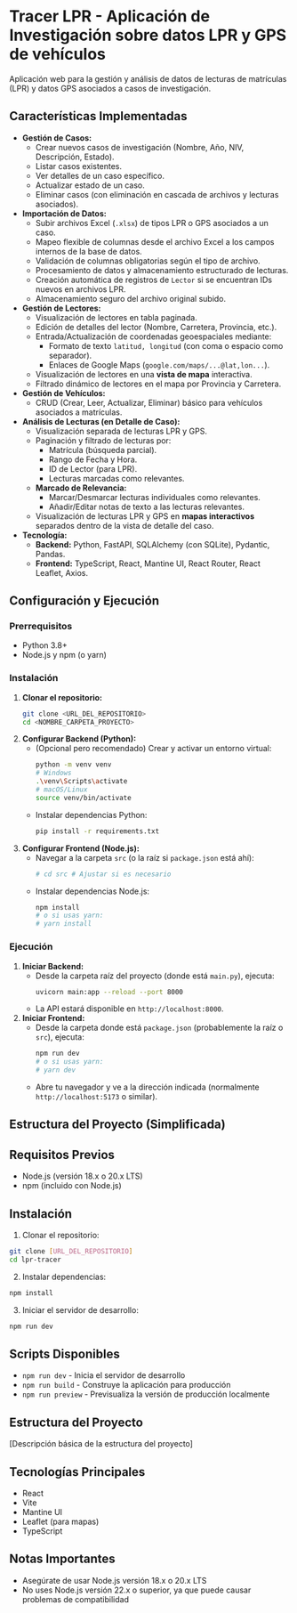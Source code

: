# Tracer LPR - Aplicación de Investigación sobre datos LPR y GPS de vehículos

Aplicación web para la gestión y análisis de datos de lecturas de matrículas (LPR) y datos GPS asociados a casos de investigación.

## Características Implementadas

*   **Gestión de Casos:**
    *   Crear nuevos casos de investigación (Nombre, Año, NIV, Descripción, Estado).
    *   Listar casos existentes.
    *   Ver detalles de un caso específico.
    *   Actualizar estado de un caso.
    *   Eliminar casos (con eliminación en cascada de archivos y lecturas asociados).
*   **Importación de Datos:**
    *   Subir archivos Excel (`.xlsx`) de tipos LPR o GPS asociados a un caso.
    *   Mapeo flexible de columnas desde el archivo Excel a los campos internos de la base de datos.
    *   Validación de columnas obligatorias según el tipo de archivo.
    *   Procesamiento de datos y almacenamiento estructurado de lecturas.
    *   Creación automática de registros de `Lector` si se encuentran IDs nuevos en archivos LPR.
    *   Almacenamiento seguro del archivo original subido.
*   **Gestión de Lectores:**
    *   Visualización de lectores en tabla paginada.
    *   Edición de detalles del lector (Nombre, Carretera, Provincia, etc.).
    *   Entrada/Actualización de coordenadas geoespaciales mediante:
        *   Formato de texto `latitud, longitud` (con coma o espacio como separador).
        *   Enlaces de Google Maps (`google.com/maps/...@lat,lon...`).
    *   Visualización de lectores en una **vista de mapa** interactiva.
    *   Filtrado dinámico de lectores en el mapa por Provincia y Carretera.
*   **Gestión de Vehículos:**
    *   CRUD (Crear, Leer, Actualizar, Eliminar) básico para vehículos asociados a matrículas.
*   **Análisis de Lecturas (en Detalle de Caso):**
    *   Visualización separada de lecturas LPR y GPS.
    *   Paginación y filtrado de lecturas por:
        *   Matrícula (búsqueda parcial).
        *   Rango de Fecha y Hora.
        *   ID de Lector (para LPR).
        *   Lecturas marcadas como relevantes.
    *   **Marcado de Relevancia:**
        *   Marcar/Desmarcar lecturas individuales como relevantes.
        *   Añadir/Editar notas de texto a las lecturas relevantes.
    *   Visualización de lecturas LPR y GPS en **mapas interactivos** separados dentro de la vista de detalle del caso.
*   **Tecnología:**
    *   **Backend:** Python, FastAPI, SQLAlchemy (con SQLite), Pydantic, Pandas.
    *   **Frontend:** TypeScript, React, Mantine UI, React Router, React Leaflet, Axios.

## Configuración y Ejecución

### Prerrequisitos

*   Python 3.8+
*   Node.js y npm (o yarn)

### Instalación

1.  **Clonar el repositorio:**
    ```bash
    git clone <URL_DEL_REPOSITORIO>
    cd <NOMBRE_CARPETA_PROYECTO>
    ```
2.  **Configurar Backend (Python):**
    *   (Opcional pero recomendado) Crear y activar un entorno virtual:
        ```bash
        python -m venv venv
        # Windows
        .\venv\Scripts\activate
        # macOS/Linux
        source venv/bin/activate
        ```
    *   Instalar dependencias Python:
        ```bash
        pip install -r requirements.txt
        ```
3.  **Configurar Frontend (Node.js):**
    *   Navegar a la carpeta `src` (o la raíz si `package.json` está ahí):
        ```bash
        # cd src # Ajustar si es necesario
        ```
    *   Instalar dependencias Node.js:
        ```bash
        npm install
        # o si usas yarn:
        # yarn install
        ```

### Ejecución

1.  **Iniciar Backend:**
    *   Desde la carpeta raíz del proyecto (donde está `main.py`), ejecuta:
        ```bash
        uvicorn main:app --reload --port 8000
        ```
    *   La API estará disponible en `http://localhost:8000`.
2.  **Iniciar Frontend:**
    *   Desde la carpeta donde está `package.json` (probablemente la raíz o `src`), ejecuta:
        ```bash
        npm run dev
        # o si usas yarn:
        # yarn dev
        ```
    *   Abre tu navegador y ve a la dirección indicada (normalmente `http://localhost:5173` o similar).

## Estructura del Proyecto (Simplificada)

## Requisitos Previos

- Node.js (versión 18.x o 20.x LTS)
- npm (incluido con Node.js)

## Instalación

1. Clonar el repositorio:
```bash
git clone [URL_DEL_REPOSITORIO]
cd lpr-tracer
```

2. Instalar dependencias:
```bash
npm install
```

3. Iniciar el servidor de desarrollo:
```bash
npm run dev
```

## Scripts Disponibles

- `npm run dev` - Inicia el servidor de desarrollo
- `npm run build` - Construye la aplicación para producción
- `npm run preview` - Previsualiza la versión de producción localmente

## Estructura del Proyecto

[Descripción básica de la estructura del proyecto]

## Tecnologías Principales

- React
- Vite
- Mantine UI
- Leaflet (para mapas)
- TypeScript

## Notas Importantes

- Asegúrate de usar Node.js versión 18.x o 20.x LTS
- No uses Node.js versión 22.x o superior, ya que puede causar problemas de compatibilidad
